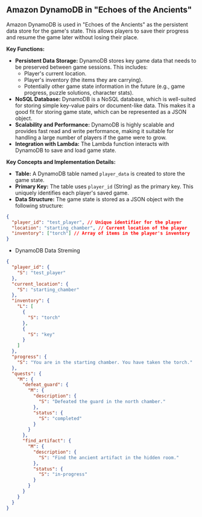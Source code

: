 ## Amazon DynamoDB in "Echoes of the Ancients"

Amazon DynamoDB is used in "Echoes of the Ancients" as the persistent data store for the game's state. This allows players to save their progress and resume the game later without losing their place.


**Key Functions:**

*   **Persistent Data Storage:** DynamoDB stores key game data that needs to be preserved between game sessions. This includes:
    *   Player's current location.
    *   Player's inventory (the items they are carrying).
    *   Potentially other game state information in the future (e.g., game progress, puzzle solutions, character stats).
*   **NoSQL Database:** DynamoDB is a NoSQL database, which is well-suited for storing simple key-value pairs or document-like data. This makes it a good fit for storing game state, which can be represented as a JSON object.
*   **Scalability and Performance:** DynamoDB is highly scalable and provides fast read and write performance, making it suitable for handling a large number of players if the game were to grow.
*   **Integration with Lambda:** The Lambda function interacts with DynamoDB to save and load game state.

**Key Concepts and Implementation Details:**

*   **Table:** A DynamoDB table named `player_data` is created to store the game state.
*   **Primary Key:** The table uses `player_id` (String) as the primary key. This uniquely identifies each player's saved game.
*   **Data Structure:** The game state is stored as a JSON object with the following structure:

```json
{
  "player_id": "test_player", // Unique identifier for the player
  "location": "starting_chamber", // Current location of the player
  "inventory": ["torch"] // Array of items in the player's inventory
}
```
- DynamoDB Data Streming
```json
{
  "player_id": {
    "S": "test_player"
  },
  "current_location": {
    "S": "starting_chamber"
  },
  "inventory": {
    "L": [
      {
        "S": "torch"
      },
      {
        "S": "key"
      }
    ]
  },
  "progress": {
    "S": "You are in the starting chamber. You have taken the torch."
  },
  "quests": {
    "M": {
      "defeat_guard": {
        "M": {
          "description": {
            "S": "Defeated the guard in the north chamber."
          },
          "status": {
            "S": "completed"
          }
        }
      },
      "find_artifact": {
        "M": {
          "description": {
            "S": "Find the ancient artifact in the hidden room."
          },
          "status": {
            "S": "in-progress"
          }
        }
      }
    }
  }
}
```